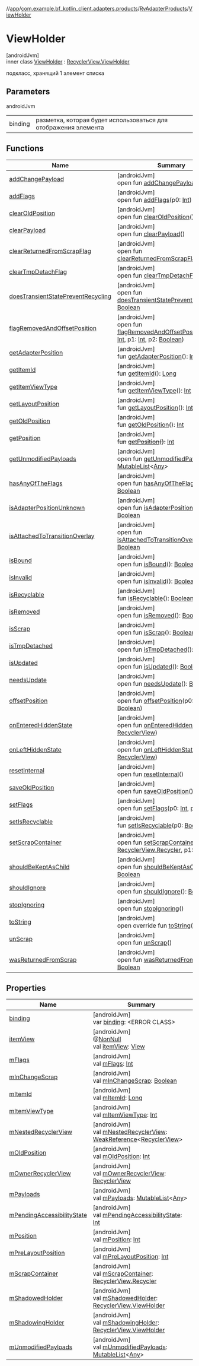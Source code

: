//[app](../../../../index.md)/[com.example.bf_kotlin_client.adapters.products](../../index.md)/[RvAdapterProducts](../index.md)/[ViewHolder](index.md)

# ViewHolder

[androidJvm]\
inner class [ViewHolder](index.md) : [RecyclerView.ViewHolder](https://developer.android.com/reference/kotlin/androidx/recyclerview/widget/RecyclerView.ViewHolder.html)

подкласс, хранящий 1 элемент списка

## Parameters

androidJvm

| | |
|---|---|
| binding | разметка, которая будет использоваться для отображения элемента |

## Functions

| Name | Summary |
|---|---|
| [addChangePayload](../../../com.example.bf_kotlin_client.adapters.support/-rv-adapter-support/-view-holder/index.md#261292935%2FFunctions%2F-912451524) | [androidJvm]<br>open fun [addChangePayload](../../../com.example.bf_kotlin_client.adapters.support/-rv-adapter-support/-view-holder/index.md#261292935%2FFunctions%2F-912451524)(p0: [Any](https://kotlinlang.org/api/latest/jvm/stdlib/kotlin/-any/index.html)) |
| [addFlags](../../../com.example.bf_kotlin_client.adapters.support/-rv-adapter-support/-view-holder/index.md#-98255429%2FFunctions%2F-912451524) | [androidJvm]<br>open fun [addFlags](../../../com.example.bf_kotlin_client.adapters.support/-rv-adapter-support/-view-holder/index.md#-98255429%2FFunctions%2F-912451524)(p0: [Int](https://kotlinlang.org/api/latest/jvm/stdlib/kotlin/-int/index.html)) |
| [clearOldPosition](../../../com.example.bf_kotlin_client.adapters.support/-rv-adapter-support/-view-holder/index.md#1542333312%2FFunctions%2F-912451524) | [androidJvm]<br>open fun [clearOldPosition](../../../com.example.bf_kotlin_client.adapters.support/-rv-adapter-support/-view-holder/index.md#1542333312%2FFunctions%2F-912451524)() |
| [clearPayload](../../../com.example.bf_kotlin_client.adapters.support/-rv-adapter-support/-view-holder/index.md#-1678162526%2FFunctions%2F-912451524) | [androidJvm]<br>open fun [clearPayload](../../../com.example.bf_kotlin_client.adapters.support/-rv-adapter-support/-view-holder/index.md#-1678162526%2FFunctions%2F-912451524)() |
| [clearReturnedFromScrapFlag](../../../com.example.bf_kotlin_client.adapters.support/-rv-adapter-support/-view-holder/index.md#-1553068564%2FFunctions%2F-912451524) | [androidJvm]<br>open fun [clearReturnedFromScrapFlag](../../../com.example.bf_kotlin_client.adapters.support/-rv-adapter-support/-view-holder/index.md#-1553068564%2FFunctions%2F-912451524)() |
| [clearTmpDetachFlag](../../../com.example.bf_kotlin_client.adapters.support/-rv-adapter-support/-view-holder/index.md#923797466%2FFunctions%2F-912451524) | [androidJvm]<br>open fun [clearTmpDetachFlag](../../../com.example.bf_kotlin_client.adapters.support/-rv-adapter-support/-view-holder/index.md#923797466%2FFunctions%2F-912451524)() |
| [doesTransientStatePreventRecycling](../../../com.example.bf_kotlin_client.adapters.support/-rv-adapter-support/-view-holder/index.md#950310091%2FFunctions%2F-912451524) | [androidJvm]<br>open fun [doesTransientStatePreventRecycling](../../../com.example.bf_kotlin_client.adapters.support/-rv-adapter-support/-view-holder/index.md#950310091%2FFunctions%2F-912451524)(): [Boolean](https://kotlinlang.org/api/latest/jvm/stdlib/kotlin/-boolean/index.html) |
| [flagRemovedAndOffsetPosition](../../../com.example.bf_kotlin_client.adapters.support/-rv-adapter-support/-view-holder/index.md#-1556540183%2FFunctions%2F-912451524) | [androidJvm]<br>open fun [flagRemovedAndOffsetPosition](../../../com.example.bf_kotlin_client.adapters.support/-rv-adapter-support/-view-holder/index.md#-1556540183%2FFunctions%2F-912451524)(p0: [Int](https://kotlinlang.org/api/latest/jvm/stdlib/kotlin/-int/index.html), p1: [Int](https://kotlinlang.org/api/latest/jvm/stdlib/kotlin/-int/index.html), p2: [Boolean](https://kotlinlang.org/api/latest/jvm/stdlib/kotlin/-boolean/index.html)) |
| [getAdapterPosition](../../../com.example.bf_kotlin_client.adapters.support/-rv-adapter-support/-view-holder/index.md#644519777%2FFunctions%2F-912451524) | [androidJvm]<br>fun [getAdapterPosition](../../../com.example.bf_kotlin_client.adapters.support/-rv-adapter-support/-view-holder/index.md#644519777%2FFunctions%2F-912451524)(): [Int](https://kotlinlang.org/api/latest/jvm/stdlib/kotlin/-int/index.html) |
| [getItemId](../../../com.example.bf_kotlin_client.adapters.support/-rv-adapter-support/-view-holder/index.md#1378485811%2FFunctions%2F-912451524) | [androidJvm]<br>fun [getItemId](../../../com.example.bf_kotlin_client.adapters.support/-rv-adapter-support/-view-holder/index.md#1378485811%2FFunctions%2F-912451524)(): [Long](https://kotlinlang.org/api/latest/jvm/stdlib/kotlin/-long/index.html) |
| [getItemViewType](../../../com.example.bf_kotlin_client.adapters.support/-rv-adapter-support/-view-holder/index.md#-1649344625%2FFunctions%2F-912451524) | [androidJvm]<br>fun [getItemViewType](../../../com.example.bf_kotlin_client.adapters.support/-rv-adapter-support/-view-holder/index.md#-1649344625%2FFunctions%2F-912451524)(): [Int](https://kotlinlang.org/api/latest/jvm/stdlib/kotlin/-int/index.html) |
| [getLayoutPosition](../../../com.example.bf_kotlin_client.adapters.support/-rv-adapter-support/-view-holder/index.md#-1407255826%2FFunctions%2F-912451524) | [androidJvm]<br>fun [getLayoutPosition](../../../com.example.bf_kotlin_client.adapters.support/-rv-adapter-support/-view-holder/index.md#-1407255826%2FFunctions%2F-912451524)(): [Int](https://kotlinlang.org/api/latest/jvm/stdlib/kotlin/-int/index.html) |
| [getOldPosition](../../../com.example.bf_kotlin_client.adapters.support/-rv-adapter-support/-view-holder/index.md#-1203059319%2FFunctions%2F-912451524) | [androidJvm]<br>fun [getOldPosition](../../../com.example.bf_kotlin_client.adapters.support/-rv-adapter-support/-view-holder/index.md#-1203059319%2FFunctions%2F-912451524)(): [Int](https://kotlinlang.org/api/latest/jvm/stdlib/kotlin/-int/index.html) |
| [getPosition](../../../com.example.bf_kotlin_client.adapters.support/-rv-adapter-support/-view-holder/index.md#-1155470344%2FFunctions%2F-912451524) | [androidJvm]<br>~~fun~~ [~~getPosition~~](../../../com.example.bf_kotlin_client.adapters.support/-rv-adapter-support/-view-holder/index.md#-1155470344%2FFunctions%2F-912451524)~~(~~~~)~~~~:~~ [Int](https://kotlinlang.org/api/latest/jvm/stdlib/kotlin/-int/index.html) |
| [getUnmodifiedPayloads](../../../com.example.bf_kotlin_client.adapters.support/-rv-adapter-support/-view-holder/index.md#-1340096838%2FFunctions%2F-912451524) | [androidJvm]<br>open fun [getUnmodifiedPayloads](../../../com.example.bf_kotlin_client.adapters.support/-rv-adapter-support/-view-holder/index.md#-1340096838%2FFunctions%2F-912451524)(): [MutableList](https://kotlinlang.org/api/latest/jvm/stdlib/kotlin.collections/-mutable-list/index.html)&lt;[Any](https://kotlinlang.org/api/latest/jvm/stdlib/kotlin/-any/index.html)&gt; |
| [hasAnyOfTheFlags](../../../com.example.bf_kotlin_client.adapters.support/-rv-adapter-support/-view-holder/index.md#-1508071070%2FFunctions%2F-912451524) | [androidJvm]<br>open fun [hasAnyOfTheFlags](../../../com.example.bf_kotlin_client.adapters.support/-rv-adapter-support/-view-holder/index.md#-1508071070%2FFunctions%2F-912451524)(p0: [Int](https://kotlinlang.org/api/latest/jvm/stdlib/kotlin/-int/index.html)): [Boolean](https://kotlinlang.org/api/latest/jvm/stdlib/kotlin/-boolean/index.html) |
| [isAdapterPositionUnknown](../../../com.example.bf_kotlin_client.adapters.support/-rv-adapter-support/-view-holder/index.md#-38574553%2FFunctions%2F-912451524) | [androidJvm]<br>open fun [isAdapterPositionUnknown](../../../com.example.bf_kotlin_client.adapters.support/-rv-adapter-support/-view-holder/index.md#-38574553%2FFunctions%2F-912451524)(): [Boolean](https://kotlinlang.org/api/latest/jvm/stdlib/kotlin/-boolean/index.html) |
| [isAttachedToTransitionOverlay](../../../com.example.bf_kotlin_client.adapters.support/-rv-adapter-support/-view-holder/index.md#335386437%2FFunctions%2F-912451524) | [androidJvm]<br>open fun [isAttachedToTransitionOverlay](../../../com.example.bf_kotlin_client.adapters.support/-rv-adapter-support/-view-holder/index.md#335386437%2FFunctions%2F-912451524)(): [Boolean](https://kotlinlang.org/api/latest/jvm/stdlib/kotlin/-boolean/index.html) |
| [isBound](../../../com.example.bf_kotlin_client.adapters.support/-rv-adapter-support/-view-holder/index.md#-871435581%2FFunctions%2F-912451524) | [androidJvm]<br>open fun [isBound](../../../com.example.bf_kotlin_client.adapters.support/-rv-adapter-support/-view-holder/index.md#-871435581%2FFunctions%2F-912451524)(): [Boolean](https://kotlinlang.org/api/latest/jvm/stdlib/kotlin/-boolean/index.html) |
| [isInvalid](../../../com.example.bf_kotlin_client.adapters.support/-rv-adapter-support/-view-holder/index.md#1764418410%2FFunctions%2F-912451524) | [androidJvm]<br>open fun [isInvalid](../../../com.example.bf_kotlin_client.adapters.support/-rv-adapter-support/-view-holder/index.md#1764418410%2FFunctions%2F-912451524)(): [Boolean](https://kotlinlang.org/api/latest/jvm/stdlib/kotlin/-boolean/index.html) |
| [isRecyclable](../../../com.example.bf_kotlin_client.adapters.support/-rv-adapter-support/-view-holder/index.md#-1703443315%2FFunctions%2F-912451524) | [androidJvm]<br>fun [isRecyclable](../../../com.example.bf_kotlin_client.adapters.support/-rv-adapter-support/-view-holder/index.md#-1703443315%2FFunctions%2F-912451524)(): [Boolean](https://kotlinlang.org/api/latest/jvm/stdlib/kotlin/-boolean/index.html) |
| [isRemoved](../../../com.example.bf_kotlin_client.adapters.support/-rv-adapter-support/-view-holder/index.md#903910689%2FFunctions%2F-912451524) | [androidJvm]<br>open fun [isRemoved](../../../com.example.bf_kotlin_client.adapters.support/-rv-adapter-support/-view-holder/index.md#903910689%2FFunctions%2F-912451524)(): [Boolean](https://kotlinlang.org/api/latest/jvm/stdlib/kotlin/-boolean/index.html) |
| [isScrap](../../../com.example.bf_kotlin_client.adapters.support/-rv-adapter-support/-view-holder/index.md#1114019792%2FFunctions%2F-912451524) | [androidJvm]<br>open fun [isScrap](../../../com.example.bf_kotlin_client.adapters.support/-rv-adapter-support/-view-holder/index.md#1114019792%2FFunctions%2F-912451524)(): [Boolean](https://kotlinlang.org/api/latest/jvm/stdlib/kotlin/-boolean/index.html) |
| [isTmpDetached](../../../com.example.bf_kotlin_client.adapters.support/-rv-adapter-support/-view-holder/index.md#1073894904%2FFunctions%2F-912451524) | [androidJvm]<br>open fun [isTmpDetached](../../../com.example.bf_kotlin_client.adapters.support/-rv-adapter-support/-view-holder/index.md#1073894904%2FFunctions%2F-912451524)(): [Boolean](https://kotlinlang.org/api/latest/jvm/stdlib/kotlin/-boolean/index.html) |
| [isUpdated](../../../com.example.bf_kotlin_client.adapters.support/-rv-adapter-support/-view-holder/index.md#-1973462746%2FFunctions%2F-912451524) | [androidJvm]<br>open fun [isUpdated](../../../com.example.bf_kotlin_client.adapters.support/-rv-adapter-support/-view-holder/index.md#-1973462746%2FFunctions%2F-912451524)(): [Boolean](https://kotlinlang.org/api/latest/jvm/stdlib/kotlin/-boolean/index.html) |
| [needsUpdate](../../../com.example.bf_kotlin_client.adapters.support/-rv-adapter-support/-view-holder/index.md#-847853903%2FFunctions%2F-912451524) | [androidJvm]<br>open fun [needsUpdate](../../../com.example.bf_kotlin_client.adapters.support/-rv-adapter-support/-view-holder/index.md#-847853903%2FFunctions%2F-912451524)(): [Boolean](https://kotlinlang.org/api/latest/jvm/stdlib/kotlin/-boolean/index.html) |
| [offsetPosition](../../../com.example.bf_kotlin_client.adapters.support/-rv-adapter-support/-view-holder/index.md#-626976801%2FFunctions%2F-912451524) | [androidJvm]<br>open fun [offsetPosition](../../../com.example.bf_kotlin_client.adapters.support/-rv-adapter-support/-view-holder/index.md#-626976801%2FFunctions%2F-912451524)(p0: [Int](https://kotlinlang.org/api/latest/jvm/stdlib/kotlin/-int/index.html), p1: [Boolean](https://kotlinlang.org/api/latest/jvm/stdlib/kotlin/-boolean/index.html)) |
| [onEnteredHiddenState](../../../com.example.bf_kotlin_client.adapters.support/-rv-adapter-support/-view-holder/index.md#-1314651163%2FFunctions%2F-912451524) | [androidJvm]<br>open fun [onEnteredHiddenState](../../../com.example.bf_kotlin_client.adapters.support/-rv-adapter-support/-view-holder/index.md#-1314651163%2FFunctions%2F-912451524)(p0: [RecyclerView](https://developer.android.com/reference/kotlin/androidx/recyclerview/widget/RecyclerView.html)) |
| [onLeftHiddenState](../../../com.example.bf_kotlin_client.adapters.support/-rv-adapter-support/-view-holder/index.md#-142764541%2FFunctions%2F-912451524) | [androidJvm]<br>open fun [onLeftHiddenState](../../../com.example.bf_kotlin_client.adapters.support/-rv-adapter-support/-view-holder/index.md#-142764541%2FFunctions%2F-912451524)(p0: [RecyclerView](https://developer.android.com/reference/kotlin/androidx/recyclerview/widget/RecyclerView.html)) |
| [resetInternal](../../../com.example.bf_kotlin_client.adapters.support/-rv-adapter-support/-view-holder/index.md#-439112821%2FFunctions%2F-912451524) | [androidJvm]<br>open fun [resetInternal](../../../com.example.bf_kotlin_client.adapters.support/-rv-adapter-support/-view-holder/index.md#-439112821%2FFunctions%2F-912451524)() |
| [saveOldPosition](../../../com.example.bf_kotlin_client.adapters.support/-rv-adapter-support/-view-holder/index.md#-1570989724%2FFunctions%2F-912451524) | [androidJvm]<br>open fun [saveOldPosition](../../../com.example.bf_kotlin_client.adapters.support/-rv-adapter-support/-view-holder/index.md#-1570989724%2FFunctions%2F-912451524)() |
| [setFlags](../../../com.example.bf_kotlin_client.adapters.support/-rv-adapter-support/-view-holder/index.md#1913047905%2FFunctions%2F-912451524) | [androidJvm]<br>open fun [setFlags](../../../com.example.bf_kotlin_client.adapters.support/-rv-adapter-support/-view-holder/index.md#1913047905%2FFunctions%2F-912451524)(p0: [Int](https://kotlinlang.org/api/latest/jvm/stdlib/kotlin/-int/index.html), p1: [Int](https://kotlinlang.org/api/latest/jvm/stdlib/kotlin/-int/index.html)) |
| [setIsRecyclable](../../../com.example.bf_kotlin_client.adapters.support/-rv-adapter-support/-view-holder/index.md#-1860912636%2FFunctions%2F-912451524) | [androidJvm]<br>fun [setIsRecyclable](../../../com.example.bf_kotlin_client.adapters.support/-rv-adapter-support/-view-holder/index.md#-1860912636%2FFunctions%2F-912451524)(p0: [Boolean](https://kotlinlang.org/api/latest/jvm/stdlib/kotlin/-boolean/index.html)) |
| [setScrapContainer](../../../com.example.bf_kotlin_client.adapters.support/-rv-adapter-support/-view-holder/index.md#-1794523421%2FFunctions%2F-912451524) | [androidJvm]<br>open fun [setScrapContainer](../../../com.example.bf_kotlin_client.adapters.support/-rv-adapter-support/-view-holder/index.md#-1794523421%2FFunctions%2F-912451524)(p0: [RecyclerView.Recycler](https://developer.android.com/reference/kotlin/androidx/recyclerview/widget/RecyclerView.Recycler.html), p1: [Boolean](https://kotlinlang.org/api/latest/jvm/stdlib/kotlin/-boolean/index.html)) |
| [shouldBeKeptAsChild](../../../com.example.bf_kotlin_client.adapters.support/-rv-adapter-support/-view-holder/index.md#2126280289%2FFunctions%2F-912451524) | [androidJvm]<br>open fun [shouldBeKeptAsChild](../../../com.example.bf_kotlin_client.adapters.support/-rv-adapter-support/-view-holder/index.md#2126280289%2FFunctions%2F-912451524)(): [Boolean](https://kotlinlang.org/api/latest/jvm/stdlib/kotlin/-boolean/index.html) |
| [shouldIgnore](../../../com.example.bf_kotlin_client.adapters.support/-rv-adapter-support/-view-holder/index.md#-1576574146%2FFunctions%2F-912451524) | [androidJvm]<br>open fun [shouldIgnore](../../../com.example.bf_kotlin_client.adapters.support/-rv-adapter-support/-view-holder/index.md#-1576574146%2FFunctions%2F-912451524)(): [Boolean](https://kotlinlang.org/api/latest/jvm/stdlib/kotlin/-boolean/index.html) |
| [stopIgnoring](../../../com.example.bf_kotlin_client.adapters.support/-rv-adapter-support/-view-holder/index.md#1900238322%2FFunctions%2F-912451524) | [androidJvm]<br>open fun [stopIgnoring](../../../com.example.bf_kotlin_client.adapters.support/-rv-adapter-support/-view-holder/index.md#1900238322%2FFunctions%2F-912451524)() |
| [toString](../../../com.example.bf_kotlin_client.adapters.support/-rv-adapter-support/-view-holder/index.md#-1200015593%2FFunctions%2F-912451524) | [androidJvm]<br>open override fun [toString](../../../com.example.bf_kotlin_client.adapters.support/-rv-adapter-support/-view-holder/index.md#-1200015593%2FFunctions%2F-912451524)(): [String](https://kotlinlang.org/api/latest/jvm/stdlib/kotlin/-string/index.html) |
| [unScrap](../../../com.example.bf_kotlin_client.adapters.support/-rv-adapter-support/-view-holder/index.md#1008577791%2FFunctions%2F-912451524) | [androidJvm]<br>open fun [unScrap](../../../com.example.bf_kotlin_client.adapters.support/-rv-adapter-support/-view-holder/index.md#1008577791%2FFunctions%2F-912451524)() |
| [wasReturnedFromScrap](../../../com.example.bf_kotlin_client.adapters.support/-rv-adapter-support/-view-holder/index.md#662064276%2FFunctions%2F-912451524) | [androidJvm]<br>open fun [wasReturnedFromScrap](../../../com.example.bf_kotlin_client.adapters.support/-rv-adapter-support/-view-holder/index.md#662064276%2FFunctions%2F-912451524)(): [Boolean](https://kotlinlang.org/api/latest/jvm/stdlib/kotlin/-boolean/index.html) |

## Properties

| Name | Summary |
|---|---|
| [binding](binding.md) | [androidJvm]<br>var [binding](binding.md): &lt;ERROR CLASS&gt; |
| [itemView](../../../com.example.bf_kotlin_client.adapters.support/-rv-adapter-support/-view-holder/index.md#29975211%2FProperties%2F-912451524) | [androidJvm]<br>@[NonNull](https://developer.android.com/reference/kotlin/androidx/annotation/NonNull.html)<br>val [itemView](../../../com.example.bf_kotlin_client.adapters.support/-rv-adapter-support/-view-holder/index.md#29975211%2FProperties%2F-912451524): [View](https://developer.android.com/reference/kotlin/android/view/View.html) |
| [mFlags](../../../com.example.bf_kotlin_client.adapters.support/-rv-adapter-support/-view-holder/index.md#-998307671%2FProperties%2F-912451524) | [androidJvm]<br>val [mFlags](../../../com.example.bf_kotlin_client.adapters.support/-rv-adapter-support/-view-holder/index.md#-998307671%2FProperties%2F-912451524): [Int](https://kotlinlang.org/api/latest/jvm/stdlib/kotlin/-int/index.html) |
| [mInChangeScrap](../../../com.example.bf_kotlin_client.adapters.support/-rv-adapter-support/-view-holder/index.md#1914876468%2FProperties%2F-912451524) | [androidJvm]<br>val [mInChangeScrap](../../../com.example.bf_kotlin_client.adapters.support/-rv-adapter-support/-view-holder/index.md#1914876468%2FProperties%2F-912451524): [Boolean](https://kotlinlang.org/api/latest/jvm/stdlib/kotlin/-boolean/index.html) |
| [mItemId](../../../com.example.bf_kotlin_client.adapters.support/-rv-adapter-support/-view-holder/index.md#872024252%2FProperties%2F-912451524) | [androidJvm]<br>val [mItemId](../../../com.example.bf_kotlin_client.adapters.support/-rv-adapter-support/-view-holder/index.md#872024252%2FProperties%2F-912451524): [Long](https://kotlinlang.org/api/latest/jvm/stdlib/kotlin/-long/index.html) |
| [mItemViewType](../../../com.example.bf_kotlin_client.adapters.support/-rv-adapter-support/-view-holder/index.md#-13813928%2FProperties%2F-912451524) | [androidJvm]<br>val [mItemViewType](../../../com.example.bf_kotlin_client.adapters.support/-rv-adapter-support/-view-holder/index.md#-13813928%2FProperties%2F-912451524): [Int](https://kotlinlang.org/api/latest/jvm/stdlib/kotlin/-int/index.html) |
| [mNestedRecyclerView](../../../com.example.bf_kotlin_client.adapters.support/-rv-adapter-support/-view-holder/index.md#-1951367345%2FProperties%2F-912451524) | [androidJvm]<br>val [mNestedRecyclerView](../../../com.example.bf_kotlin_client.adapters.support/-rv-adapter-support/-view-holder/index.md#-1951367345%2FProperties%2F-912451524): [WeakReference](https://developer.android.com/reference/kotlin/java/lang/ref/WeakReference.html)&lt;[RecyclerView](https://developer.android.com/reference/kotlin/androidx/recyclerview/widget/RecyclerView.html)&gt; |
| [mOldPosition](../../../com.example.bf_kotlin_client.adapters.support/-rv-adapter-support/-view-holder/index.md#-873205600%2FProperties%2F-912451524) | [androidJvm]<br>val [mOldPosition](../../../com.example.bf_kotlin_client.adapters.support/-rv-adapter-support/-view-holder/index.md#-873205600%2FProperties%2F-912451524): [Int](https://kotlinlang.org/api/latest/jvm/stdlib/kotlin/-int/index.html) |
| [mOwnerRecyclerView](../../../com.example.bf_kotlin_client.adapters.support/-rv-adapter-support/-view-holder/index.md#1972724441%2FProperties%2F-912451524) | [androidJvm]<br>val [mOwnerRecyclerView](../../../com.example.bf_kotlin_client.adapters.support/-rv-adapter-support/-view-holder/index.md#1972724441%2FProperties%2F-912451524): [RecyclerView](https://developer.android.com/reference/kotlin/androidx/recyclerview/widget/RecyclerView.html) |
| [mPayloads](../../../com.example.bf_kotlin_client.adapters.support/-rv-adapter-support/-view-holder/index.md#-1283662779%2FProperties%2F-912451524) | [androidJvm]<br>val [mPayloads](../../../com.example.bf_kotlin_client.adapters.support/-rv-adapter-support/-view-holder/index.md#-1283662779%2FProperties%2F-912451524): [MutableList](https://kotlinlang.org/api/latest/jvm/stdlib/kotlin.collections/-mutable-list/index.html)&lt;[Any](https://kotlinlang.org/api/latest/jvm/stdlib/kotlin/-any/index.html)&gt; |
| [mPendingAccessibilityState](../../../com.example.bf_kotlin_client.adapters.support/-rv-adapter-support/-view-holder/index.md#1623613750%2FProperties%2F-912451524) | [androidJvm]<br>val [mPendingAccessibilityState](../../../com.example.bf_kotlin_client.adapters.support/-rv-adapter-support/-view-holder/index.md#1623613750%2FProperties%2F-912451524): [Int](https://kotlinlang.org/api/latest/jvm/stdlib/kotlin/-int/index.html) |
| [mPosition](../../../com.example.bf_kotlin_client.adapters.support/-rv-adapter-support/-view-holder/index.md#1761243201%2FProperties%2F-912451524) | [androidJvm]<br>val [mPosition](../../../com.example.bf_kotlin_client.adapters.support/-rv-adapter-support/-view-holder/index.md#1761243201%2FProperties%2F-912451524): [Int](https://kotlinlang.org/api/latest/jvm/stdlib/kotlin/-int/index.html) |
| [mPreLayoutPosition](../../../com.example.bf_kotlin_client.adapters.support/-rv-adapter-support/-view-holder/index.md#-1929770598%2FProperties%2F-912451524) | [androidJvm]<br>val [mPreLayoutPosition](../../../com.example.bf_kotlin_client.adapters.support/-rv-adapter-support/-view-holder/index.md#-1929770598%2FProperties%2F-912451524): [Int](https://kotlinlang.org/api/latest/jvm/stdlib/kotlin/-int/index.html) |
| [mScrapContainer](../../../com.example.bf_kotlin_client.adapters.support/-rv-adapter-support/-view-holder/index.md#-1022352934%2FProperties%2F-912451524) | [androidJvm]<br>val [mScrapContainer](../../../com.example.bf_kotlin_client.adapters.support/-rv-adapter-support/-view-holder/index.md#-1022352934%2FProperties%2F-912451524): [RecyclerView.Recycler](https://developer.android.com/reference/kotlin/androidx/recyclerview/widget/RecyclerView.Recycler.html) |
| [mShadowedHolder](../../../com.example.bf_kotlin_client.adapters.support/-rv-adapter-support/-view-holder/index.md#80046495%2FProperties%2F-912451524) | [androidJvm]<br>val [mShadowedHolder](../../../com.example.bf_kotlin_client.adapters.support/-rv-adapter-support/-view-holder/index.md#80046495%2FProperties%2F-912451524): [RecyclerView.ViewHolder](https://developer.android.com/reference/kotlin/androidx/recyclerview/widget/RecyclerView.ViewHolder.html) |
| [mShadowingHolder](../../../com.example.bf_kotlin_client.adapters.support/-rv-adapter-support/-view-holder/index.md#-1890744766%2FProperties%2F-912451524) | [androidJvm]<br>val [mShadowingHolder](../../../com.example.bf_kotlin_client.adapters.support/-rv-adapter-support/-view-holder/index.md#-1890744766%2FProperties%2F-912451524): [RecyclerView.ViewHolder](https://developer.android.com/reference/kotlin/androidx/recyclerview/widget/RecyclerView.ViewHolder.html) |
| [mUnmodifiedPayloads](../../../com.example.bf_kotlin_client.adapters.support/-rv-adapter-support/-view-holder/index.md#68893635%2FProperties%2F-912451524) | [androidJvm]<br>val [mUnmodifiedPayloads](../../../com.example.bf_kotlin_client.adapters.support/-rv-adapter-support/-view-holder/index.md#68893635%2FProperties%2F-912451524): [MutableList](https://kotlinlang.org/api/latest/jvm/stdlib/kotlin.collections/-mutable-list/index.html)&lt;[Any](https://kotlinlang.org/api/latest/jvm/stdlib/kotlin/-any/index.html)&gt; |
